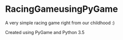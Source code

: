 # RacingGameusingPyGame
A very simple racing game right from our childhood :)

Created using PyGame and Python 3.5
